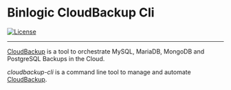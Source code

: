 # Binlogic CloudBackup Cli
[![License](https://img.shields.io/badge/license-Apache%202.0-blue.svg)](https://github.com/cweill/gotests/blob/master/LICENSE) 

---

[CloudBackup](https://www.binlogic.io/) is a tool to orchestrate MySQL, MariaDB, MongoDB and PostgreSQL Backups in the Cloud.

*cloudbackup-cli* is a command line tool to manage and automate [CloudBackup](https://www.binlogic.io/).
